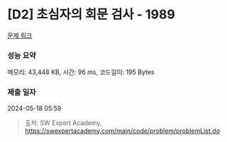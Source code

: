 # [D2] 초심자의 회문 검사 - 1989 

[문제 링크](https://swexpertacademy.com/main/code/problem/problemDetail.do?contestProbId=AV5PyTLqAf4DFAUq) 

### 성능 요약

메모리: 43,448 KB, 시간: 96 ms, 코드길이: 195 Bytes

### 제출 일자

2024-05-18 05:59



> 출처: SW Expert Academy, https://swexpertacademy.com/main/code/problem/problemList.do